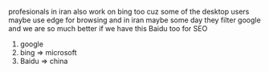 profesionals in iran also work on bing too cuz some of the desktop users maybe use edge for browsing and in iran maybe some day they filter google and we are so much better if we have this Baidu too for SEO
1. google
2. bing => microsoft
3. Baidu => china